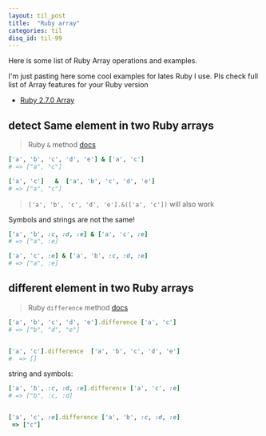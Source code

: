 ```yaml
---
layout: til_post
title:  "Ruby array"
categories: til
disq_id: til-99
---
```


Here is some list of Ruby Array operations and examples.

I'm just pasting here some cool examples for lates Ruby I use. Pls check full list of Array features for your Ruby version

* [Ruby 2.7.0 Array](https://ruby-doc.org/core-2.7.0/Array.html)


## detect Same element in two Ruby arrays

> Ruby `&` method [docs](https://ruby-doc.org/core-2.7.0/Array.html#method-i-26)

```ruby
['a', 'b', 'c', 'd', 'e'] & ['a', 'c']
# => ["a", "c"]

['a', 'c']   &  ['a', 'b', 'c', 'd', 'e']
# => ["a", "c"]
```
>  `['a', 'b', 'c', 'd', 'e'].&(['a', 'c'])` will also work

Symbols and strings are not the same!

```ruby
['a', 'b', :c, :d, :e] & ['a', 'c', :e]
# => ["a", :e]

['a', 'c', :e] & ['a', 'b', :c, :d, :e]
# => ["a", :e]
```

## different element in two Ruby arrays

> Ruby `difference` method [docs](https://ruby-doc.org/core-2.7.0/Array.html#method-i-difference)


```ruby
['a', 'b', 'c', 'd', 'e'].difference ['a', 'c']
# => ["b", "d", "e"]


['a', 'c'].difference  ['a', 'b', 'c', 'd', 'e']
#  => []
```

string and symbols:

```ruby
['a', 'b', :c, :d, :e].difference ['a', 'c', :e]
# => ["b", :c, :d]


['a', 'c', :e].difference ['a', 'b', :c, :d, :e]
 => ["c"]
```


